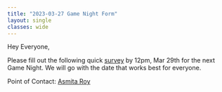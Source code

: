 ```yaml
---
title: "2023-03-27 Game Night Form"
layout: single
classes: wide
---
```


Hey Everyone,

Please fill out the following quick [survey](https://forms.gle/ApF2uP3fH1NwGnnD7) by 12pm, Mar 29th for the next Game Night. We will go with the date that works best for everyone.

Point of Contact: [Asmita Roy](mailto:asmita112358@tamu.edu)
